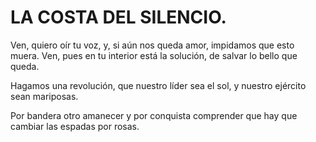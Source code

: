 # LA COSTA DEL SILENCIO.

Ven, quiero oír tu voz, 
y, si aún nos queda amor, 
impidamos que esto muera. 
Ven, pues en tu interior 
está la solución, 
de salvar lo bello que queda. 

Hagamos una revolución, 
que nuestro líder sea el sol, 
y nuestro ejército 
sean mariposas. 

Por bandera otro amanecer 
y por conquista comprender 
que hay que cambiar 
las espadas por rosas. 
